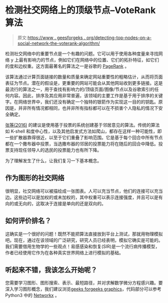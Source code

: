 # 检测社交网络上的顶级节点–VoteRank 算法

> 原文:[https://www . geesforgeks . org/detecting-top-nodes-on-a-social-network-the-voterank-algorithm/](https://www.geeksforgeeks.org/detecting-top-nodes-on-a-social-network-the-voterank-algorithm/)

检测社交网络中的重要节点是一个有趣的问题。它可以用于使用各种度量来寻找网络 y 上最有影响力的节点，例如它们在网络中的位置、它们的拓扑特征，如它们的度和边权重。这方面最著名的算法之一是谷歌的 [PageRank](https://en.wikipedia.org/wiki/PageRank) 。

该算法通过计算页面链接的数量和质量来确定网站重要性的粗略估计，从而将页面表征为节点。潜在的假设是，更重要的网站可能会从其他网站收到更多链接。这是最流行的算法之一，用于查找有影响力的/顶级页面/图像/节点以及谷歌索引的任何内容。因此，排序及其应用非常普遍，该领域的主要工作是基于用于排序的关键字。在网络世界中，我们还没有确定一个独特的银箭作为实现这一目的的钥匙。原因是，并非所有情况都相同，也并非所有指标都可以在不损害个人隐私的情况下安全确定。

[张等(2016)](https://www.nature.com/articles/srep27823) 的建议是使用基于投票的系统创建基于邻居意见的算法。传统的算法如 K-shell 和度中心性，以及其他启发式方法如爬山，都存在这样一种可能性，即一些扩散器靠得很近，以至于它们重叠了影响范围。它是基于每个回合中所有节点都在一个撒布器中投票，当选撒布器的邻居的投票能力将在随后的回合中降低。投票支持现任领导人的选民的投票能力也有所下降。

为了理解发生了什么，让我们复习一下基本概念。

## 作为图形的社交网络

很明显，社交网络可以被描绘成一张图表。人可以充当节点，他们的连接可以充当边。这些边可以是加权的或未加权的，其中权重可以表示连接强度，并且可以是有向的或无向的，这取决于连接是单向的还是双向的。

## 如何评价排名？

这确实是一个很好的问题！既然不能把算法直接放到平台上测试，那就用物理模拟吧。现在，通过在该领域的广泛研究，研究人员已经表明，模拟它确实是可能的。我们需要借用生物学的一些观点！易感感染和恢复(SIR)是一个流行病传播模型，作者已经使用它作为在各种真实世界网络上进行模拟的基础。

## 听起来不错，我该怎么开始呢？

您需要学习图形、图形搜索、表示、最短路径，并对求解数学微分方程感兴趣。要深入学习图形概念，我们建议浏览[geeks forgeeks graphics](https://www.geeksforgeeks.org/graph-data-structure-and-algorithms/)，代码部分可以参考 Python3 中的 [Networkx](https://networkx.github.io/) 。
